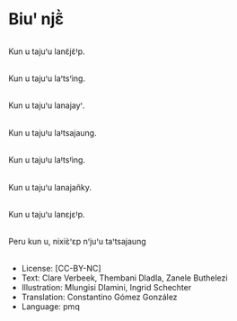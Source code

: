# Biuꞌ njɛ̃̀

##
Kun u tajuꞌu lanɛ̃jɛ̃Ꞌp.

##
Kun u tajuꞌu laꞌtsꞌìng.

##
Kun u tajuꞌu lanajayꞌ.

##
Kun u tajuꞋu laꞋtsajaung.

##
Kun u tajuꞋu laꞋtsꞋìng.

##
Kun u tajuꞌu lanajañky.

##
Kun u tajuꞌu lanɛjɛꞋp.

##
Peru kun u, nixiɛ̀ꞌɛp nꞌjuꞌu taꞌtsajaung

##
* License: [CC-BY-NC]
* Text: Clare Verbeek, Thembani Dladla, Zanele Buthelezi
* Illustration: Mlungisi Dlamini, Ingrid Schechter
* Translation: Constantino Gómez González
* Language: pmq
